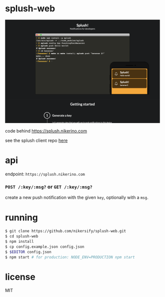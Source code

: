 # splush-web

[![Screenshot](/media/screenshot.png)](https://splush.nikerino.com)

code behind https://splush.nikerino.com

see the splush client repo [here](https://github.com/nikersify/splush)

# api

endpoint: `https://splush.nikerino.com`

### `POST /:key/:msg?` or `GET /:key/:msg?`

create a new push notification with the given `key`, optionally with a `msg`.

# running

```bash
$ git clone https://github.com/nikersify/splush-web.git
$ cd splush-web
$ npm install
$ cp config.example.json config.json
$ $EDITOR config.json
$ npm start # for production: NODE_ENV=PRODUCTION npm start
```

# license

MIT

